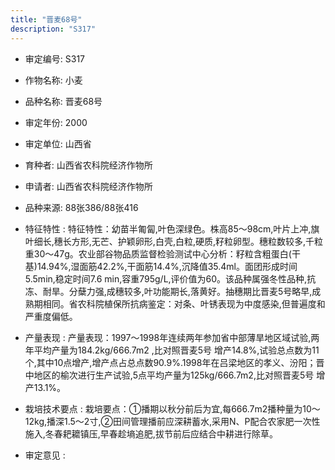 ```yaml
---
title: "晋麦68号"
description: "S317"
---
```

* 审定编号:  S317

*  作物名称:  小麦

*  品种名称:  晋麦68号

*  审定年份:  2000

*  审定单位:  山西省

* 育种者:  山西省农科院经济作物所

*  申请者:  山西省农科院经济作物所

*  品种来源:  88张386/88张416

*  特征特性 : 
特征特性：幼苗半匍匐,叶色深绿色。株高85～98cm,叶片上冲,旗叶细长,穗长方形,无芒、护颖卵形,白壳,白粒,硬质,籽粒卵型。穗粒数较多,千粒重30～47g。农业部谷物品质监督检验测试中心分析：籽粒含粗蛋白(干基)14.94%,湿面筋42.2%,干面筋14.4%,沉降值35.4ml。面团形成时间5.5min,稳定时间7.6 min,容重795g/L,评价值为60。该品种属强冬性品种,抗冻、耐旱。分蘖力强,成穗较多,叶功能期长,落黄好。抽穗期比晋麦5号略早,成熟期相同。省农科院植保所抗病鉴定：对条、叶锈表现为中度感染,但普遍度和严重度偏低。
 
*  产量表现 : 
产量表现：1997～1998年连续两年参加省中部薄旱地区域试验,两年平均产量为184.2kg/666.7m2 ,比对照晋麦5号 增产14.8%,试验总点数为11个,其中10点增产,增产点占总点数90.9%.1998年在吕梁地区的孝义、汾阳；晋中地区的榆次进行生产试验,5点平均产量为125kg/666.7m2,比对照晋麦5号 增产13.1%。

*  栽培技术要点 : 
栽培要点：①播期以秋分前后为宜,每666.7m2播种量为10～12kg,播深1.5～2寸,②田间管理播前应深耕蓄水,采用N、P配合农家肥一次性施入,冬春耙耱镇压,早春趁墒追肥,拔节前后应结合中耕进行除草。

*  审定意见 : 

